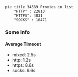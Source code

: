 
```mermaid
pie title 34389 Proxies in list
    "HTTP" : 22813
    "HTTPS": 4831
    "SOCKS" : 10471
```

### Some Info
#### Average Timeout

- mixed: 2.5s
- http: 1.2s
- https: 8.6s
- socks: 6.6s